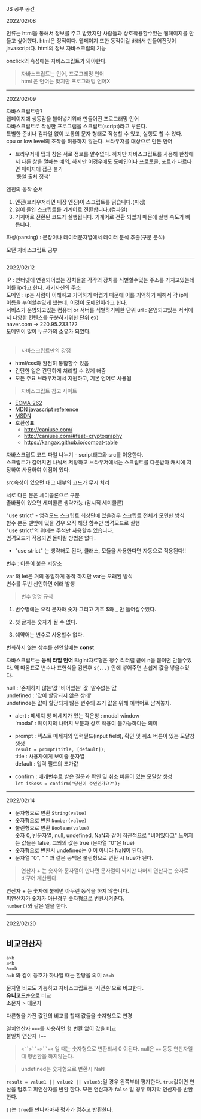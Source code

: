 JS 공부 공간


2022/02/08

인류는 html을 통해서 정보를 주고 받았지만 사람들과 상호작용할수있는 웹페이지를 만들고 싶어했다. html은 정적이다. 웹페이지 또한 동적이길 바래서 만들어진것이 javascript다. html의 정보 자바스크립의 기능  


onclick의 속성에는 자바스크립트가 와야한다.

>자바스크립트는 언어, 프로그래밍 언어  
>html 은 언어는 맞지만 프로그래밍 언어X


---
2022/02/09

자바스크립트란?  
웹페이지에 생동감을 불어넣기위해 만들어진 프로그래밍 언어   
자바스크립트로 작성한 프로그램을 스크립트(script)라고 부른다.  
특별한 준비나 컴파일 없이 보통의 문자 형태로 작성할 수 있고, 실행도 할 수 있다.   
cpu or low level의 조작을 허용하지 않는다. 브라우저를 대상으로 만든 언어  
+ 브라우저내 탭과 창은 서로 정보를 알수없다. 하지만 자바스크립트를 사용해 한창에서 다른 창을 열때는 예외, 하지만 이경우에도 도메인이나 프로토콜, 포트가 다르다면 페이지에 접근 불가  
'동일 출처 정책'

엔진의 동작 순서  
1. 엔진(브라우저라면 내장 엔진)이 스크립트를 읽습니다.(파싱)  
2. 읽어 들인 스크립트를 기계어로 전환합니다.(컴파일)  
3. 기계어로 전환된 코드가 실행됩니다. 기계어로 전환 되었기 때문에 실행 속도가 빠릅니다. 
  
  파싱(parsing) : 문장이나 데이터문자열에서 데이터 분석 추출(구문 분석) 

모던 자바스크립트 공부

---

2022/02/12

IP : 인터넷에 연결되어있는 장치들을 각각의 장치를 식별할수있는 주소를 가지고있는데 이를 ip라고 한다. 자기자신의 주소  
도메인 : ip는 사람이 이해하고 기억하기 어렵기 때문에 이를 기억하기 위해서 각 ip에 이름을 부여할수있게 했는데, 이것이 도메인이라고 한다.  
서비스가 운영되고있는 컴퓨터 or 서버를 식별하기위한 단위
url : 운영되고있는 서버에서 다양한 컨텐츠를 구분하기위한 단위
ex)  
naver.com -> 220.95.233.172  
도메인이 많이 누군가의 소유가 되었다.  
 <br>
>자바스크립트만의 강점
+ html/css와 완전히 통합할수 있음
+ 간단한 일은 간단하게 처리할 수 있게 해줌
+ 모든 주요 브라우저에서 지원하고, 기본 언어로 사용됨  

>자바스크립트 참고 사이트
+ [ECMA-262](https://ko.javascript.info/manuals-specifications)
+ [MDN javascript reference](https://developer.mozilla.org/en-US/docs/Web/JavaScript/Reference) 
+ [MSDN](http://msdn.microsoft.com/)
+ 호환성표
  + http://caniuse.com/
  + http://caniuse.com/#feat=cryptography
  + https://kangax.github.io/compat-table


자바스크립트 코드 파일 나누기 - script태그와 src를 이용한다.  
스크립트가 길어지면 나눠서 저장하고 브라우저에서는 스크립트를 다운받아 캐시에 저장하여 사용하여 이점이 있다. 

src속성이 있으면 태그 내부의 코드가 무시 처리

서로 다른 문은 세미콜론으로 구분  
줄바꿈이 있으면 세미콜론 생략가능 (암시적 세미콜론)

"use strict" - 엄격모드
스크립트 최상단에 있을경우 스크립트 전체가 모던한 방식  
함수 본문 맨앞에 있을 경우 오직 해당 함수만 엄격모드로 실행  
"use strict"의 위에는 주석만 사용할수 있습니다.  
엄격모드가 적용되면 돌이킬 방법은 없다.  

+ "use strict" 는 생략해도 된다, 클래스, 모듈을 사용한다면 자동으로 적용된다!!

변수 : 이름이 붙은 저장소  

var 와 let은 거의 동일하게 동작 하지만 var는 오래된 방식  
변수를 두번 선언하면 에러 발생

>변수 명명 규칙
1. 변수명에는 오직 문자와 숫자 그리고 기호 $와 _ 만 들어갈수있다.  

2. 첫 글자는 숫자가 될 수 없다.
3. 예약어는 변수로 사용할수 없다.

변화하지 않는 상수를 선언할때는 <strong>const</strong>

자바스크립트는 <strong>동적 타입 언어</strong>
BigInt자료형은 정수 리터럴 끝에 n을 붙이면 만들수있다.
역 따옴표로 변수나 표현식을 감싼후 `${...}` 안에 넣어주면 손쉽게 값을 넣을수있다.

null : '존재하지 않는'값 '비어있는' 값 '알수없는'값  
undefined : '값이 할당되지 않은 상테'  
undefinde는 값이 할당되지 않은 변수의 초기 값을 위해 예약어로 남겨놓자.  

+ alert : 메세지 창
메세지가 있는 작은창 : modal window  
'modal' : 페이지의 나머지 부분과 상호 작용이 불가능하다는 의미
+ prompt : 텍스트 메세지와 입력필드(input field), 확인 및 취소 버튼이 있는 모달창 생성  
`result = prompt(title, [default]);`  
title : 사용자에게 보여줄 문자열  
default : 입력 필드의 초가값  

+ confirm : 매개변수로 받은 질문과 확인 및 취소 버튼이 있는 모달창 생성  
`let isBoss = confirm("당신이 주인인가요?");`

---

2022/02/14

+ 문자형으로 변환 `String(value)` 
+ 숫자형으로 변환 `Number(value)`
+ 불린형으로 변환 `Boolean(value)`  
숫자 0, 빈문자열, null, undefined, NaN과 같이 직관적으로 "비어있다고" 느껴지는 값들은 false, 그외의 값은 true (문자열 "0"은 true)
+ 숫자형으로 변환시 undefined는 0 이 아니라 NaN이 된다.
+ 문자열 "0", " " 과 같은 공백은 불린형으로 변환 시 true가 된다.

>연산자 + 는 숫자와 문자열이 만나면 문자열이 되지만 나머지 연산자는 숫자로 바꾸어 계산된다.  

연산자 + 는 숫자에 붙히면 아무런 동작을 하지 않습니다.  
피연산자가 숫자가 아닌경우 숫자형으로 변환시켜준다.  
`number()`와 같은 일을 한다.  

---
2022/02/20  

## 비교연산자

`a>b`  
`a<b`  
`a==b`   
`a=b` 와 같이 등호가 하나일 때는 할당을 의미 
`a!=b`

문자열 비교도 가능하고 자바스크립트는 '사전순'으로 비교한다.  
<strong>유니코드</strong>순으로 비교  
소문자 > 대문자

다른형을 가진 값간의 비교를 할때 값들을 숫자형으로 변경  

일치연산자 `===`를 사용하면 형 변환 없이 값을 비교  
불일치 연산자 `!==`

>`<``>``=>``=<` 일 때는 숫자형으로 변환되서 0 이된다.
>null은 `==` 동등 연산자일때 형변환을 하지않는다. 

>undefined는 숫자형으로 변환시 NaN

`result = value1 || value2 || value3;`일 경우 왼쪽부터 평가한다. `true`값이면 연산을 멈추고 피연산자를 반환 한다. 모든 연산자가 `false` 일 경우 마지막 연산자를 반환한다.  

`||`는 `true`를 만나자마자 평가가 멈추고 반환한다.
